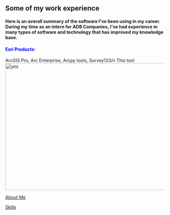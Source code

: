 <!DOCTYPE html>
<html>
    <head>
<h2 id="experience">Some of my work experience</h2>
    </head>
<h4>Here is an overall summary of the software I've been using in my career. During my time as an intern for ADB Companies, I've had experience in many types of software and technology that has improved my knowledge base.</h4>
<body>

<p>
<h4 style="color:blue;"> Esri Products: </h4> 
ArcGIS Pro, Arc Enterprise, Arcpy tools, Survey123/n This tool
<img src="https://github.com/max1sing/max1sing/blob/main/print%20tool.png?raw=true" alt="yes" width="700" height="400"></p>
        
</body>  
<p><a href="./AboutMax.md">About Me</a></p>
<p><a href="./Skills.md">Skills</a></p>
  
